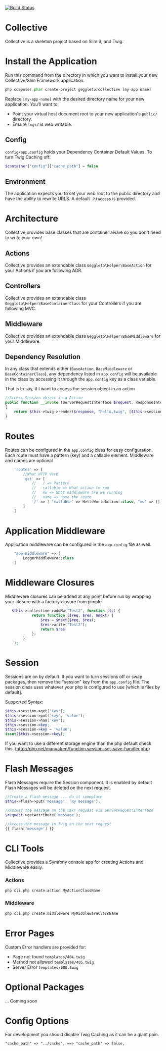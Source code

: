[![Build Status](https://travis-ci.org/geggleto/Collective.svg)](https://travis-ci.org/geggleto/Collective)

# Collective
Collective is a skeleton project based on Slim 3, and Twig.

# Install the Application

Run this command from the directory in which you want to install your new Collective/Slim Framework application.

```php
php composer.phar create-project geggleto/collective [my-app-name]
```

Replace `[my-app-name]` with the desired directory name for your new application. 
You'll want to:
- Point your virtual host document root to your new application's `public/` directory.
- Ensure `logs/` is web writable.


## Config
`config/app.config` holds your Dependency Container Default Values.
To turn Twig Caching off:
```php
$container["config"]["cache_path"] = false
```

## Environment
The application expects you to set your web root to the public directory and have 
the ability to rewrite URLS. A default `.htaccess` is provided.

# Architecture
Collective provides base classes that are container aware so you don't need to write your own!

## Actions
Collective provides an extendable class `Geggleto\Helper\BaseAction` for your Actions 
if you are following ADR.

## Controllers
Collective provides an extendable class `Geggleto\Helper\BaseContainerClass` for your 
Controllers if you are following MVC.

## Middleware
Collective provides an extendable class `Geggleto\Helper\BaseMiddleware` for your Middleware.

## Dependency Resolution
In any class that extends either (`BaseAction`, `BaseMiddleware` or `BaseContainerClass`), 
any dependency listed in `app.config` will be  available in the class by accessing 
it through the `app.config` key as a class variable.
  
That is to say, if I want to access the session object in an action
```php
//Access Session object in a Action
public function __invoke (ServerRequestInterface $request, ResponseInterface $response, array $args)
{
    return $this->twig->render($response, "hello.twig", [$this->session->get('name')]);
}
```

# Routes
Routes can be configured in the `app.config` class for easy configuration.
Each route must have a pattern (key) and a callable element. Middleware and names are optional

```php
    'routes' => [
        //What HTTP Verb
        'get' => [
            //   / => Pattern
            //   callable => What action to run
            //   mw => What middleware are we running
            //   name => name the route
            '/' => [ "callable" => HelloWorldAction::class, "mw" => [], "name" => "" ]
        ]
    ]
```

# Application Middleware
Application middleware can be configured in the `app.config` file as well.

```php
    "app-middleware" => [
        LoggerMiddleware::class
    ]
```

# Middleware Closures
Middleware closures can be added at any point before run by wrapping your closure 
with a factory closure from pimple.
```php
   $this->collective->addMw("Test2", function ($c) {
            return function ($req, $res, $next) {
                $res = $next($req, $res);
                $res->write("Test2");
                return $res;
            };
        }
    );
```

# Session
Sessions are on by default.
If you want to turn sessions off or swap packages, then remove the "session" key 
from the `app.config` file. The session class uses whatever your php is configured 
to use [which is files by default].

Supported Syntax:
```php
$this->session->get('key');
$this->session->put('key', 'value');
$this->session->has('key');
$this->session->key;
$this->session->key = 'value';
isset($this->session->key);
```

If you want to use a different storage engine than the php default check this.
(http://php.net/manual/en/function.session-set-save-handler.php)

# Flash Messages
Flash Messages require the Session component. It is enabled by default
Flash Messages will be deleted on the next request.

```php
//Create a flash message ... do it someplace
$this->flash->put('message', 'my message');
```

```php
//Access the message on the next request via ServerRequestInterface
$request->getAttribute('message');
```

```php
//Access the message in Twig on the next request
{{ flash['message'] }}
```

# CLI Tools
Collective provides a Symfony console app for creating Actions and Middleware easily.

### Actions
```php
php cli.php create:action MyActionClassName
```

### Middleware
```php
php cli.php create:middleware MyMiddlewareClassName
```

# Error Pages
Custom Error handlers are provided for:
 - Page not found ``` templates/404.twig ```
 - Method not allowed ``` templates/405.twig ```
 - Server Error ``` templates/500.twig ```

# Optional Packages
... Coming soon

# Config Options
For development you should disable Twig Caching as it can be a giant pain.
```
"cache_path" => "../cache", ==> "cache_path" => false,
```